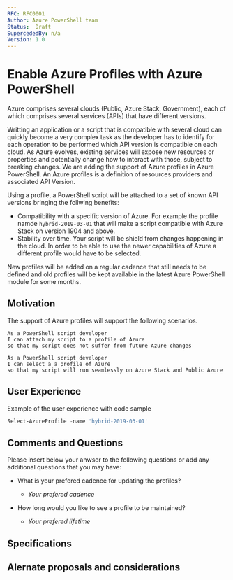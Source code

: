 ```yaml
---
RFC: RFC0001
Author: Azure PowerShell team
Status:  Draft
SupercededBy: n/a
Version: 1.0
---
```


# Enable Azure Profiles with Azure PowerShell

Azure comprises several clouds (Public, Azure Stack, Government), each of which comprises several services (APIs) that have different versions.

Writting an application or a script that is compatible with several cloud can quickly become a very complex task as the developer has to identify for each operation to be performed which API version is compatible on each cloud.
As Azure evolves, existing services will expose new resources or properties and potentially change how to interact with those, subject to breaking changes. We are adding the support of Azure profiles in Azure PowerShell. An Azure profiles is a definition of resources providers and associated API Version.

Using a profile, a PowerShell script will be attached to a set of known API versions bringing the follwing benefits:

- Compatibility with a specific version of Azure. For example the profile namde `hybrid-2019-03-01`  that will make a script compatible with Azure Stack on version 1904 and above.
- Stability over time. Your script will be shield from changes happening in the cloud. In order to be able to use the newer capabilities of Azure a different profile would have to be selected.

New profiles will be added on a regular cadence that still needs to be defined and old profiles will be kept available in the latest Azure PowerShell module for some months.

## Motivation

The support of Azure profiles will support the following scenarios.

```code
As a PowerShell script developer
I can attach my script to a profile of Azure
so that my script does not suffer from future Azure changes
```

```code
As a PowerShell script developer
I can select a a profile of Azure
so that my script will run seamlessly on Azure Stack and Public Azure
```

## User Experience

Example of the user experience with code sample

```PowerShell
Select-AzureProfile -name 'hybrid-2019-03-01'
```

## Comments and Questions

Please insert below your anwser to the following questions or add any additional questions that you may have:

- What is your prefered cadence for updating the profiles?

  - _Your prefered cadence_

- How long would you like to see a profile to be maintained?

  - _Your prefered lifetime_

## Specifications

## Alernate proposals and considerations
